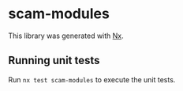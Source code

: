 # scam-modules

This library was generated with [Nx](https://nx.dev).

## Running unit tests

Run `nx test scam-modules` to execute the unit tests.
